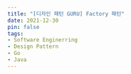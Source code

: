 ```yaml
---
title: "[디자인 패턴 GURU] Factory 패턴"
date: 2021-12-30
pin: false
tags:
- Software Enginerring
- Design Pattern
- Go
- Java
---
```

